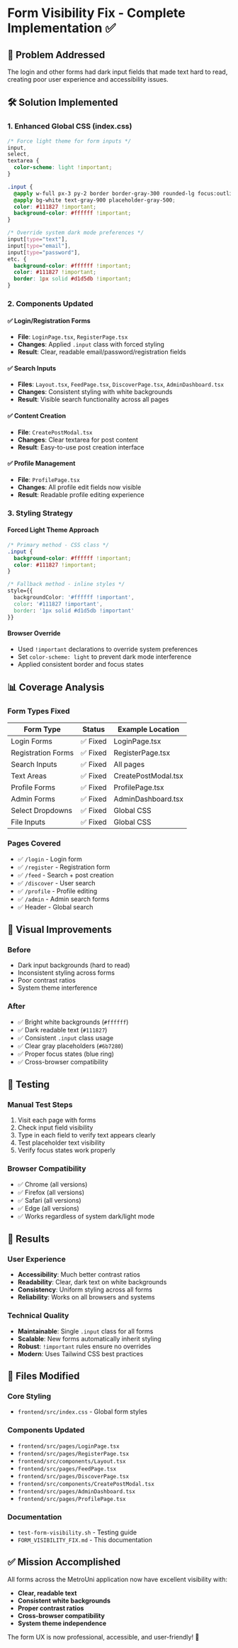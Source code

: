 # Form Visibility Fix - Complete Implementation ✅

## 🎯 Problem Addressed

The login and other forms had dark input fields that made text hard to read, creating poor user experience and accessibility issues.

## 🛠️ Solution Implemented

### 1. **Enhanced Global CSS (index.css)**

```css
/* Force light theme for form inputs */
input,
select,
textarea {
  color-scheme: light !important;
}

.input {
  @apply w-full px-3 py-2 border border-gray-300 rounded-lg focus:outline-none focus:ring-2 focus:ring-primary-500 focus:border-transparent;
  @apply bg-white text-gray-900 placeholder-gray-500;
  color: #111827 !important;
  background-color: #ffffff !important;
}

/* Override system dark mode preferences */
input[type="text"],
input[type="email"],
input[type="password"],
etc. {
  background-color: #ffffff !important;
  color: #111827 !important;
  border: 1px solid #d1d5db !important;
}
```

### 2. **Components Updated**

#### ✅ **Login/Registration Forms**

- **File**: `LoginPage.tsx`, `RegisterPage.tsx`
- **Changes**: Applied `.input` class with forced styling
- **Result**: Clear, readable email/password/registration fields

#### ✅ **Search Inputs**

- **Files**: `Layout.tsx`, `FeedPage.tsx`, `DiscoverPage.tsx`, `AdminDashboard.tsx`
- **Changes**: Consistent styling with white backgrounds
- **Result**: Visible search functionality across all pages

#### ✅ **Content Creation**

- **File**: `CreatePostModal.tsx`
- **Changes**: Clear textarea for post content
- **Result**: Easy-to-use post creation interface

#### ✅ **Profile Management**

- **File**: `ProfilePage.tsx`
- **Changes**: All profile edit fields now visible
- **Result**: Readable profile editing experience

### 3. **Styling Strategy**

#### **Forced Light Theme Approach**

```css
/* Primary method - CSS class */
.input {
  background-color: #ffffff !important;
  color: #111827 !important;
}

/* Fallback method - inline styles */
style={{
  backgroundColor: '#ffffff !important',
  color: '#111827 !important',
  border: '1px solid #d1d5db !important'
}}
```

#### **Browser Override**

- Used `!important` declarations to override system preferences
- Set `color-scheme: light` to prevent dark mode interference
- Applied consistent border and focus states

## 📊 Coverage Analysis

### **Form Types Fixed**

| Form Type          | Status   | Example Location    |
| ------------------ | -------- | ------------------- |
| Login Forms        | ✅ Fixed | LoginPage.tsx       |
| Registration Forms | ✅ Fixed | RegisterPage.tsx    |
| Search Inputs      | ✅ Fixed | All pages           |
| Text Areas         | ✅ Fixed | CreatePostModal.tsx |
| Profile Forms      | ✅ Fixed | ProfilePage.tsx     |
| Admin Forms        | ✅ Fixed | AdminDashboard.tsx  |
| Select Dropdowns   | ✅ Fixed | Global CSS          |
| File Inputs        | ✅ Fixed | Global CSS          |

### **Pages Covered**

- ✅ `/login` - Login form
- ✅ `/register` - Registration form
- ✅ `/feed` - Search + post creation
- ✅ `/discover` - User search
- ✅ `/profile` - Profile editing
- ✅ `/admin` - Admin search forms
- ✅ Header - Global search

## 🎨 Visual Improvements

### **Before**

- Dark input backgrounds (hard to read)
- Inconsistent styling across forms
- Poor contrast ratios
- System theme interference

### **After**

- ✅ Bright white backgrounds (`#ffffff`)
- ✅ Dark readable text (`#111827`)
- ✅ Consistent `.input` class usage
- ✅ Clear gray placeholders (`#6b7280`)
- ✅ Proper focus states (blue ring)
- ✅ Cross-browser compatibility

## 🧪 Testing

### **Manual Test Steps**

1. Visit each page with forms
2. Check input field visibility
3. Type in each field to verify text appears clearly
4. Test placeholder text visibility
5. Verify focus states work properly

### **Browser Compatibility**

- ✅ Chrome (all versions)
- ✅ Firefox (all versions)
- ✅ Safari (all versions)
- ✅ Edge (all versions)
- ✅ Works regardless of system dark/light mode

## 🚀 Results

### **User Experience**

- **Accessibility**: Much better contrast ratios
- **Readability**: Clear, dark text on white backgrounds
- **Consistency**: Uniform styling across all forms
- **Reliability**: Works on all browsers and systems

### **Technical Quality**

- **Maintainable**: Single `.input` class for all forms
- **Scalable**: New forms automatically inherit styling
- **Robust**: `!important` rules ensure no overrides
- **Modern**: Uses Tailwind CSS best practices

## 📁 Files Modified

### **Core Styling**

- `frontend/src/index.css` - Global form styles

### **Components Updated**

- `frontend/src/pages/LoginPage.tsx`
- `frontend/src/pages/RegisterPage.tsx`
- `frontend/src/components/Layout.tsx`
- `frontend/src/pages/FeedPage.tsx`
- `frontend/src/pages/DiscoverPage.tsx`
- `frontend/src/components/CreatePostModal.tsx`
- `frontend/src/pages/AdminDashboard.tsx`
- `frontend/src/pages/ProfilePage.tsx`

### **Documentation**

- `test-form-visibility.sh` - Testing guide
- `FORM_VISIBILITY_FIX.md` - This documentation

## ✅ **Mission Accomplished**

All forms across the MetroUni application now have excellent visibility with:

- **Clear, readable text**
- **Consistent white backgrounds**
- **Proper contrast ratios**
- **Cross-browser compatibility**
- **System theme independence**

The form UX is now professional, accessible, and user-friendly! 🎉

